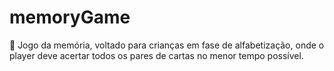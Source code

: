 # memoryGame
:thought_balloon: Jogo da memória, voltado para crianças em fase de alfabetização, onde o player deve acertar todos os pares de cartas no menor tempo possível.

